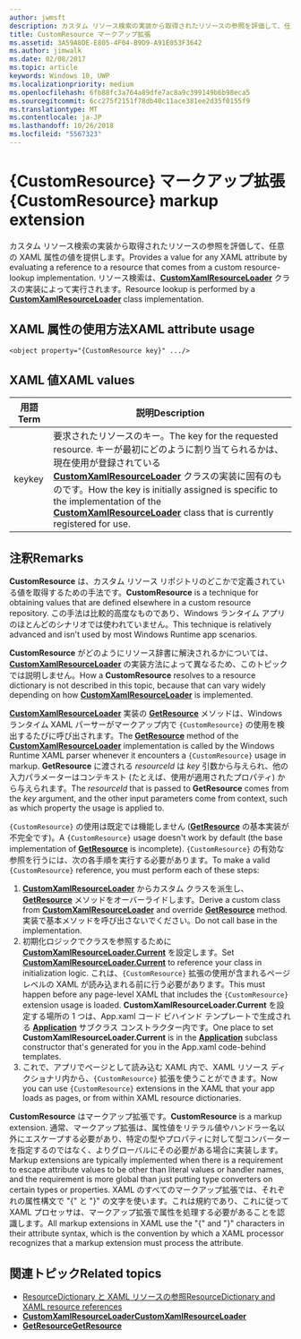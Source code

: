 ```yaml
---
author: jwmsft
description: カスタム リソース検索の実装から取得されたリソースの参照を評価して、任意の XAML 属性の値を提供します。 リソース検索は、CustomXamlResourceLoader クラスの実装によって実行されます。
title: CustomResource マークアップ拡張
ms.assetid: 3A59A8DE-E805-4F04-B9D9-A91E053F3642
ms.author: jimwalk
ms.date: 02/08/2017
ms.topic: article
keywords: Windows 10, UWP
ms.localizationpriority: medium
ms.openlocfilehash: 6fb88fc3a764a89dfe7ac8a9c399149b6b98eca5
ms.sourcegitcommit: 6cc275f2151f78db40c11ace381ee2d35f0155f9
ms.translationtype: MT
ms.contentlocale: ja-JP
ms.lasthandoff: 10/26/2018
ms.locfileid: "5567323"
---
```

# <a name="customresource-markup-extension"></a><span data-ttu-id="91095-105">{CustomResource} マークアップ拡張</span><span class="sxs-lookup"><span data-stu-id="91095-105">{CustomResource} markup extension</span></span>


<span data-ttu-id="91095-106">カスタム リソース検索の実装から取得されたリソースの参照を評価して、任意の XAML 属性の値を提供します。</span><span class="sxs-lookup"><span data-stu-id="91095-106">Provides a value for any XAML attribute by evaluating a reference to a resource that comes from a custom resource-lookup implementation.</span></span> <span data-ttu-id="91095-107">リソース検索は、[**CustomXamlResourceLoader**](https://msdn.microsoft.com/library/windows/apps/br243327) クラスの実装によって実行されます。</span><span class="sxs-lookup"><span data-stu-id="91095-107">Resource lookup is performed by a [**CustomXamlResourceLoader**](https://msdn.microsoft.com/library/windows/apps/br243327) class implementation.</span></span>

## <a name="xaml-attribute-usage"></a><span data-ttu-id="91095-108">XAML 属性の使用方法</span><span class="sxs-lookup"><span data-stu-id="91095-108">XAML attribute usage</span></span>

``` syntax
<object property="{CustomResource key}" .../>
```

## <a name="xaml-values"></a><span data-ttu-id="91095-109">XAML 値</span><span class="sxs-lookup"><span data-stu-id="91095-109">XAML values</span></span>

| <span data-ttu-id="91095-110">用語</span><span class="sxs-lookup"><span data-stu-id="91095-110">Term</span></span> | <span data-ttu-id="91095-111">説明</span><span class="sxs-lookup"><span data-stu-id="91095-111">Description</span></span> |
|------|-------------|
| <span data-ttu-id="91095-112">key</span><span class="sxs-lookup"><span data-stu-id="91095-112">key</span></span> | <span data-ttu-id="91095-113">要求されたリソースのキー。</span><span class="sxs-lookup"><span data-stu-id="91095-113">The key for the requested resource.</span></span> <span data-ttu-id="91095-114">キーが最初にどのように割り当てられるかは、現在使用が登録されている [**CustomXamlResourceLoader**](https://msdn.microsoft.com/library/windows/apps/br243327) クラスの実装に固有のものです。</span><span class="sxs-lookup"><span data-stu-id="91095-114">How the key is initially assigned is specific to the implementation of the [**CustomXamlResourceLoader**](https://msdn.microsoft.com/library/windows/apps/br243327) class that is currently registered for use.</span></span> |

## <a name="remarks"></a><span data-ttu-id="91095-115">注釈</span><span class="sxs-lookup"><span data-stu-id="91095-115">Remarks</span></span>

<span data-ttu-id="91095-116">**CustomResource** は、カスタム リソース リポジトリのどこかで定義されている値を取得するための手法です。</span><span class="sxs-lookup"><span data-stu-id="91095-116">**CustomResource** is a technique for obtaining values that are defined elsewhere in a custom resource repository.</span></span> <span data-ttu-id="91095-117">この手法は比較的高度なものであり、Windows ランタイム アプリのほとんどのシナリオでは使われていません。</span><span class="sxs-lookup"><span data-stu-id="91095-117">This technique is relatively advanced and isn't used by most Windows Runtime app scenarios.</span></span>

<span data-ttu-id="91095-118">**CustomResource** がどのようにリソース辞書に解決されるかについては、[**CustomXamlResourceLoader**](https://msdn.microsoft.com/library/windows/apps/br243327) の実装方法によって異なるため、このトピックでは説明しません。</span><span class="sxs-lookup"><span data-stu-id="91095-118">How a **CustomResource** resolves to a resource dictionary is not described in this topic, because that can vary widely depending on how [**CustomXamlResourceLoader**](https://msdn.microsoft.com/library/windows/apps/br243327) is implemented.</span></span>

<span data-ttu-id="91095-119">[**CustomXamlResourceLoader**](https://msdn.microsoft.com/library/windows/apps/br243327) 実装の [**GetResource**](https://msdn.microsoft.com/library/windows/apps/br243340) メソッドは、Windows ランタイム XAML パーサーがマークアップ内で `{CustomResource}` の使用を検出するたびに呼び出されます。</span><span class="sxs-lookup"><span data-stu-id="91095-119">The [**GetResource**](https://msdn.microsoft.com/library/windows/apps/br243340) method of the [**CustomXamlResourceLoader**](https://msdn.microsoft.com/library/windows/apps/br243327) implementation is called by the Windows Runtime XAML parser whenever it encounters a `{CustomResource}` usage in markup.</span></span> <span data-ttu-id="91095-120">**GetResource** に渡される *resourceId* は *key* 引数から与えられ、他の入力パラメーターはコンテキスト (たとえば、使用が適用されたプロパティ) から与えられます。</span><span class="sxs-lookup"><span data-stu-id="91095-120">The *resourceId* that is passed to **GetResource** comes from the *key* argument, and the other input parameters come from context, such as which property the usage is applied to.</span></span>

<span data-ttu-id="91095-121">`{CustomResource}` の使用は既定では機能しません ([**GetResource**](https://msdn.microsoft.com/library/windows/apps/br243340) の基本実装が不完全です)。</span><span class="sxs-lookup"><span data-stu-id="91095-121">A `{CustomResource}` usage doesn't work by default (the base implementation of [**GetResource**](https://msdn.microsoft.com/library/windows/apps/br243340) is incomplete).</span></span> <span data-ttu-id="91095-122">`{CustomResource}` の有効な参照を行うには、次の各手順を実行する必要があります。</span><span class="sxs-lookup"><span data-stu-id="91095-122">To make a valid `{CustomResource}` reference, you must perform each of these steps:</span></span>

1.  <span data-ttu-id="91095-123">[**CustomXamlResourceLoader**](https://msdn.microsoft.com/library/windows/apps/br243327) からカスタム クラスを派生し、[**GetResource**](https://msdn.microsoft.com/library/windows/apps/br243340) メソッドをオーバーライドします。</span><span class="sxs-lookup"><span data-stu-id="91095-123">Derive a custom class from [**CustomXamlResourceLoader**](https://msdn.microsoft.com/library/windows/apps/br243327) and override [**GetResource**](https://msdn.microsoft.com/library/windows/apps/br243340) method.</span></span> <span data-ttu-id="91095-124">実装で基本メソッドを呼び出さないでください。</span><span class="sxs-lookup"><span data-stu-id="91095-124">Do not call base in the implementation.</span></span>
2.  <span data-ttu-id="91095-125">初期化ロジックでクラスを参照するために [**CustomXamlResourceLoader.Current**](https://msdn.microsoft.com/library/windows/apps/br243328) を設定します。</span><span class="sxs-lookup"><span data-stu-id="91095-125">Set [**CustomXamlResourceLoader.Current**](https://msdn.microsoft.com/library/windows/apps/br243328) to reference your class in initialization logic.</span></span> <span data-ttu-id="91095-126">これは、`{CustomResource}` 拡張の使用が含まれるページ レベルの XAML が読み込まれる前に行う必要があります。</span><span class="sxs-lookup"><span data-stu-id="91095-126">This must happen before any page-level XAML that includes the `{CustomResource}` extension usage is loaded.</span></span> <span data-ttu-id="91095-127">**CustomXamlResourceLoader.Current** を設定する場所の 1 つは、App.xaml コード ビハインド テンプレートで生成される [**Application**](https://msdn.microsoft.com/library/windows/apps/br242324) サブクラス コンストラクター内です。</span><span class="sxs-lookup"><span data-stu-id="91095-127">One place to set **CustomXamlResourceLoader.Current** is in the [**Application**](https://msdn.microsoft.com/library/windows/apps/br242324) subclass constructor that's generated for you in the App.xaml code-behind templates.</span></span>
3.  <span data-ttu-id="91095-128">これで、アプリでページとして読み込む XAML 内で、XAML リソース ディクショナリ内から、`{CustomResource}` 拡張を使うことができます。</span><span class="sxs-lookup"><span data-stu-id="91095-128">Now you can use `{CustomResource}` extensions in the XAML that your app loads as pages, or from within XAML resource dictionaries.</span></span>

<span data-ttu-id="91095-129">**CustomResource** はマークアップ拡張です。</span><span class="sxs-lookup"><span data-stu-id="91095-129">**CustomResource** is a markup extension.</span></span> <span data-ttu-id="91095-130">通常、マークアップ拡張は、属性値をリテラル値やハンドラー名以外にエスケープする必要があり、特定の型やプロパティに対して型コンバーターを指定するのではなく、よりグローバルにその必要がある場合に実装します。</span><span class="sxs-lookup"><span data-stu-id="91095-130">Markup extensions are typically implemented when there is a requirement to escape attribute values to be other than literal values or handler names, and the requirement is more global than just putting type converters on certain types or properties.</span></span> <span data-ttu-id="91095-131">XAML のすべてのマークアップ拡張では、それぞれの属性構文で "\{" と "\}" の文字を使います。これは規約であり、これに従って XAML プロセッサは、マークアップ拡張で属性を処理する必要があることを認識します。</span><span class="sxs-lookup"><span data-stu-id="91095-131">All markup extensions in XAML use the "\{" and "\}" characters in their attribute syntax, which is the convention by which a XAML processor recognizes that a markup extension must process the attribute.</span></span>

## <a name="related-topics"></a><span data-ttu-id="91095-132">関連トピック</span><span class="sxs-lookup"><span data-stu-id="91095-132">Related topics</span></span>

* [<span data-ttu-id="91095-133">ResourceDictionary と XAML リソースの参照</span><span class="sxs-lookup"><span data-stu-id="91095-133">ResourceDictionary and XAML resource references</span></span>](https://msdn.microsoft.com/library/windows/apps/mt187273)
* [**<span data-ttu-id="91095-134">CustomXamlResourceLoader</span><span class="sxs-lookup"><span data-stu-id="91095-134">CustomXamlResourceLoader</span></span>**](https://msdn.microsoft.com/library/windows/apps/br243327)
* [**<span data-ttu-id="91095-135">GetResource</span><span class="sxs-lookup"><span data-stu-id="91095-135">GetResource</span></span>**](https://msdn.microsoft.com/library/windows/apps/br243340)

